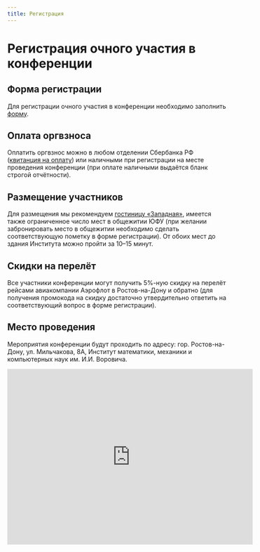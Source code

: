 ```yaml
---
title: Регистрация
---
```


# Регистрация очного участия в конференции

## Форма регистрации

Для регистрации очного участия в конференции необходимо заполнить [форму](https://docs.google.com/forms/d/e/1FAIpQLSdOgk4yPuCbiqM5tDrq88oEhfuXN8RZcHsnrc-bX-pzz5-KEw/viewform?c=0&w=1).

## Оплата оргвзноса

Оплатить оргвзнос можно в любом отделении Сбербанка РФ ([квитанция на оплату](/files/oplata_2017.docx))
или наличными при регистрации на месте проведения конференции (при оплате наличными выдаётся бланк строгой отчётности).

## Размещение участников

Для размещения мы рекомендуем [гостиницу «Западная»](http://www.zapadhotel.ru/), имеется также ограниченное число мест в общежитии ЮФУ (при желании забронировать место в общежитии необходимо сделать соответствующую пометку в форме регистрации). От обоих мест до здания Института можно пройти за 10–15 минут.

## Скидки на перелёт

Все участники конференции могут получить 5%-ную скидку на перелёт рейсами авиакомпании Аэрофлот в Ростов-на-Дону и обратно (для получения промокода на скидку достаточно утвердительно ответить на соответствующий вопрос в форме регистрации).

## Место проведения

Мероприятия конференции будут проходить по адресу: гор. Ростов-на-Дону, ул. Мильчакова, 8А, Институт математики, механики и компьютерных наук им. И.И. Воровича.

<iframe src="https://api-maps.yandex.ru/frame/v1/-/C6Ar6QPp" width="560" height="400" frameborder="0"></iframe>

